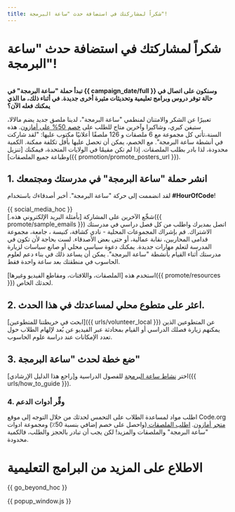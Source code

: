 ```yaml
---
title: شكراً لمشاركتك في استضافة حدث "ساعة البرمجة"!
---
```


# شكراً لمشاركتك في استضافة حدث "ساعة البرمجة"!

<br /> **تبدأ حملة "ساعة البرمجة" في {{ campaign_date/full }} وسنكون على اتصال في حالة توفر دروس وبرامج تعليمية وتحديثات مثيرة أخرى جديدة. في أثناء ذلك، ما الذي يمكنك فعله الآن؟**

تعبيرًا عن الشكر والامتنان لمنطمي "ساعة البرمجة"، لدينا ملصق جديد يضم مالالا، ستيفن كيري، وشاكيرا وآخرين متاح للطلب على [خصم 50% على أمازون](https://www.amazon.com/promocode/A3QAYNZUZTSSNQ). هذه السنة،تأتي كل مجموعة مع 6 ملصقات و 126 ملصقًا أعلانيًا مكتوب عليها: "لقد شاركت في أنشطة ساعة البرمجة". مع الخصم، يمكن أن تحصل عليها بأقل تكلفة ممكنة. الكمية محدودة، لذا بادر بطلب الملصقات. إذا لم تكن مقيمًا في الولايات المتحدة، فيمكنك [تنزيل وطباعة جميع الملصقات]({{ promotion/promote_posters_url }}).

## 1. انشر حملة "ساعة البرمجة" في مدرستك ومجتمعك

لقد انضممت إلى حركة "ساعة البرمجة". أخبر أصدقاءك باستخدام **#HourOfCode**!

{{ social_media_hoc }} <br /> شجِّع الآخرين على المشاركة [بأمثلة البريد الإلكتروني هذه.]({{ promote/sample_emails }}) اتصل بمديرك واطلب من كل فصل دراسي في مدرستك الاشتراك. قم بإشراك المجموعات المحلية - نادي كشافة، كنيسة ، جامعة، مجموعة قدامى المحاربين، نقابة عمالية، أو حتى بعض الأصدقاء. لست بحاجة لأن تكون في المدرسة لتعلم مهارات جديدة. يمكنك دعوة سياسي محلي أو صانع سياسات لزيارة مدرستك أثناء القيام بأنشطة "ساعة البرمجة". يمكن أن يساعد ذلك في بناء دعم لعلوم الحاسوب في منطقتك بعد ساعة واحدة فقط.

استخدم هذه [الملصقات، واللافتات، ومقاطع الفيديو وغيرها]({{ promote/resources }}) لحدثك الخاص.

## 2. اعثر على متطوع محلي لمساعدتك في هذا الحدث.

[ابحث في خريطتنا للمتطوعين]({{ urls/volunteer_local }}) عن المتطوعين الذين يمكنهم زيارة فصلك الدراسي أو القيام بمحادثة عبر الفيديو عن بُعد لإلهام الطلاب حول تعدد الإمكانات عند دراسة علوم الحاسوب.

## 3. ضع خطة لحدث "ساعة البرمجة"

اختر [نشاط ساعة البرمجة](https://hourofcode.com/learn) للفصول الدراسية و[راجع هذا الدليل الإرشادي]({{ urls/how_to_guide }}).

### 4. وفِّر أدوات الدعم

اطلب مواد لمساعدة الطلاب على التحمس لحدثك من خلال التوجه إلى موقع Code.org [متجر أمازون](https://www.amazon.com/stores/page/8557B2A6-EBF2-4C9F-95C5-C3256FBA0220). [اطلب الملصقات ](https://www.amazon.com/promocode/A3QAYNZUZTSSNQ) (واحصل على خصم إضافي بنسبة 50٪) ومجموعة ادوات "ساعة البرمجة" والملصقات والمزيد! لكن يجب أن تبادر بالحجز والطلب، فالكمية محدودة.

# الاطلاع على المزيد من البرامج التعليمية

{{ go_beyond_hoc }}

{{ popup_window.js }}
